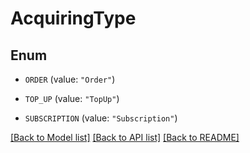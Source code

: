 # AcquiringType

## Enum


* `ORDER` (value: `"Order"`)

* `TOP_UP` (value: `"TopUp"`)

* `SUBSCRIPTION` (value: `"Subscription"`)


[[Back to Model list]](../README.md#documentation-for-models) [[Back to API list]](../README.md#documentation-for-api-endpoints) [[Back to README]](../README.md)


